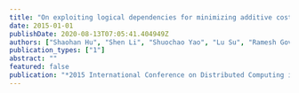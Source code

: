 ```yaml
---
title: "On exploiting logical dependencies for minimizing additive cost metrics in resource-limited crowdsensing"
date: 2015-01-01
publishDate: 2020-08-13T07:05:41.404949Z
authors: ["Shaohan Hu", "Shen Li", "Shuochao Yao", "Lu Su", "Ramesh Govindan", "Reginald Hobbs", "Tarek F Abdelzaher"]
publication_types: ["1"]
abstract: ""
featured: false
publication: "*2015 International Conference on Distributed Computing in Sensor Systems*"
---
```


